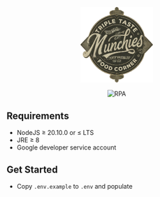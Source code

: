 <!-- markdownlint-disable MD033 MD041 MD045 -->

<p align="center" width="100%">
    <img width="33%" src="./favicon.png">
</p>

<p align="center" width="100%">
  <img alt="RPA" src="https://github.com/iamkenos/triple-taste-rpa/actions/workflows/rpa.yml/badge.svg">
</p>

## Requirements

- NodeJS ≥ 20.10.0 or ≤ LTS
- JRE ≥ 8
- Google developer service account

## Get Started

- Copy `.env.example` to `.env` and populate

